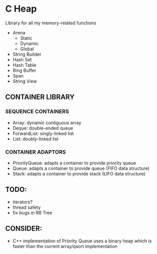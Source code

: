 # C Heap
Library for all my memory-related functions 

- Arena
  - Static
  - Dynamic
  - Global
- String Builder
- Hash Set
- Hash Table
- Ring Buffer
- Span
- String View

## CONTAINER LIBRARY

### SEQUENCE CONTAINERS
- Array: dynamic contiguous array
- Deque: double-ended queue
- ForwardList: singly-linked list
- List: doubly-linked list

### CONTAINER ADAPTORS
- PriorityQueue: adapts a container to provide priority queue
- Queue: adapts a container to provide queue (FIFO data structure)
- Stack: adapts a container to provide stack (LIFO data structure)

## TODO:
- iterators?
- thread safety
- fix bugs in RB Tree

## CONSIDER:
- C++ implementation of Priority Queue uses a binary heap which is faster than the current array/qsort implementation
